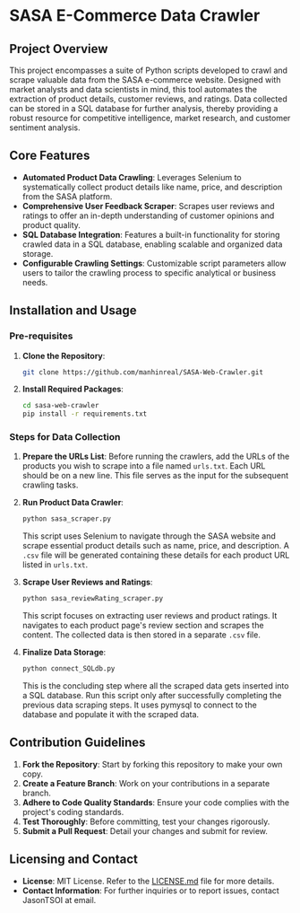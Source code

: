 # SASA E-Commerce Data Crawler

## Project Overview
This project encompasses a suite of Python scripts developed to crawl and scrape valuable data from the SASA e-commerce website. Designed with market analysts and data scientists in mind, this tool automates the extraction of product details, customer reviews, and ratings. Data collected can be stored in a SQL database for further analysis, thereby providing a robust resource for competitive intelligence, market research, and customer sentiment analysis.

## Core Features

- **Automated Product Data Crawling**: Leverages Selenium to systematically collect product details like name, price, and description from the SASA platform.
- **Comprehensive User Feedback Scraper**: Scrapes user reviews and ratings to offer an in-depth understanding of customer opinions and product quality.
- **SQL Database Integration**: Features a built-in functionality for storing crawled data in a SQL database, enabling scalable and organized data storage.
- **Configurable Crawling Settings**: Customizable script parameters allow users to tailor the crawling process to specific analytical or business needs.

## Installation and Usage

### Pre-requisites

1. **Clone the Repository**: 
   ```bash
   git clone https://github.com/manhinreal/SASA-Web-Crawler.git
   ```

2. **Install Required Packages**: 
   ```bash
   cd sasa-web-crawler
   pip install -r requirements.txt
   ```

### Steps for Data Collection

1. **Prepare the URLs List**: 
    Before running the crawlers, add the URLs of the products you wish to scrape into a file named `urls.txt`. Each URL should be on a new line. This file serves as the input for the subsequent crawling tasks.

2. **Run Product Data Crawler**: 
   ```bash
   python sasa_scraper.py
   ```
   This script uses Selenium to navigate through the SASA website and scrape essential product details such as name, price, and description. A `.csv` file will be generated containing these details for each product URL listed in `urls.txt`.

3. **Scrape User Reviews and Ratings**: 
   ```bash
   python sasa_reviewRating_scraper.py
   ```
   This script focuses on extracting user reviews and product ratings. It navigates to each product page's review section and scrapes the content. The collected data is then stored in a separate `.csv` file.

4. **Finalize Data Storage**: 
   ```bash
   python connect_SQLdb.py
   ```
   This is the concluding step where all the scraped data gets inserted into a SQL database. Run this script only after successfully completing the previous data scraping steps. It uses pymysql to connect to the database and populate it with the scraped data.

## Contribution Guidelines

1. **Fork the Repository**: Start by forking this repository to make your own copy.
2. **Create a Feature Branch**: Work on your contributions in a separate branch.
3. **Adhere to Code Quality Standards**: Ensure your code complies with the project's coding standards.
4. **Test Thoroughly**: Before committing, test your changes rigorously.
5. **Submit a Pull Request**: Detail your changes and submit for review.

## Licensing and Contact

- **License**: MIT License. Refer to the [LICENSE.md](LICENSE.md) file for more details.
- **Contact Information**: For further inquiries or to report issues, contact JasonTSOI at email.
